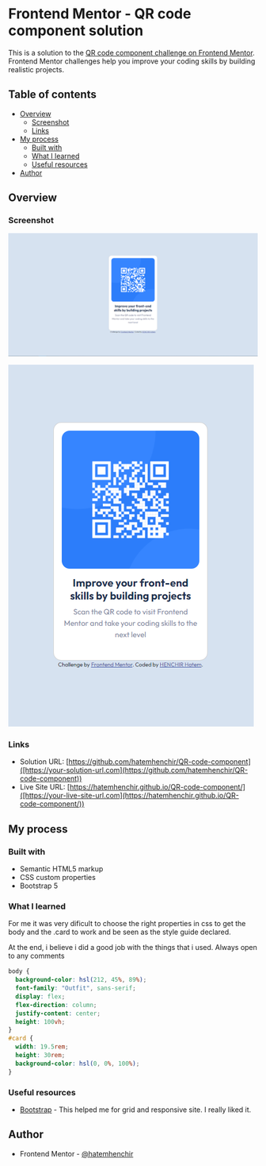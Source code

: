 # Frontend Mentor - QR code component solution

This is a solution to the [QR code component challenge on Frontend Mentor](https://www.frontendmentor.io/challenges/qr-code-component-iux_sIO_H). Frontend Mentor challenges help you improve your coding skills by building realistic projects.

## Table of contents

- [Overview](#overview)
  - [Screenshot](#screenshot)
  - [Links](#links)
- [My process](#my-process)
  - [Built with](#built-with)
  - [What I learned](#what-i-learned)
  - [Useful resources](#useful-resources)
- [Author](#author)


## Overview

### Screenshot

![](./screenshot/desktop%20screenshot.png)

![](./screenshot/mobile%20screenshot.png)

### Links

- Solution URL: [https://github.com/hatemhenchir/QR-code-component]([https://your-solution-url.com](https://github.com/hatemhenchir/QR-code-component))
- Live Site URL: [https://hatemhenchir.github.io/QR-code-component/]([https://your-live-site-url.com](https://hatemhenchir.github.io/QR-code-component/))

## My process

### Built with

- Semantic HTML5 markup
- CSS custom properties
- Bootstrap 5

### What I learned

For me it was very dificult to choose the right properties in css to get the body and the .card to work and be seen as the style guide declared.

At the end, i believe i did a good job with the things that i used. Always open to any comments

```css
body {
  background-color: hsl(212, 45%, 89%);
  font-family: "Outfit", sans-serif;
  display: flex;
  flex-direction: column;
  justify-content: center;
  height: 100vh;
}
#card {
  width: 19.5rem;
  height: 30rem;
  background-color: hsl(0, 0%, 100%);
}
```






### Useful resources

- [Bootstrap](https://getbootstrap.com/) - This helped me for grid and responsive site. I really liked it.




## Author

- Frontend Mentor - [@hatemhenchir](https://www.frontendmentor.io/profile/hatemhenchir)






